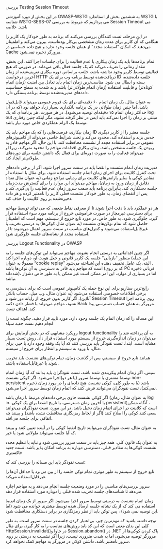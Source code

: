 بررسی Testing Session Timeout

در این بخش از دوره آموزشی OWASP-WSTG به ششمین بخش از استاندارد WSTG با شناسه WSTG-SESS-07 می پردازیم که مربوط به بررسی Session Timeout می باشد.
خلاصه

در این مرحله، تست کنندگان بررسی می‌کنند که برنامه به طور خودکار یک کاربر را هنگامی که آن کاربر برای مدت زمان مشخصی بی‌کار بوده‌است، بیرون می‌کند و اطمینان می‌دهند که امکان “استفاده مجدد” از همان جلسه وجود ندارد و هیچ داده حساسی در Cache مرورگر ذخیره نمی‌شود.

تمام برنامه‌ها باید یک زمان بیکاری یا عدم فعالیت را برای جلسات اجرا کنند. این بخش، مقدار زمانی را تعریف می‌کند که یک جلسه فعال باقی می‌ماند. در صورتی که هیچ فعالیتی توسط کاربر وجود نداشته باشد، جلسه براساس دوره بیکاری تعریف‌شده از زمان آخرین درخواست HTTP دریافت‌شده توسط برنامه وب برای یک ID جلسه داده‌شده، بسته و ابطال می شود. مناسب‌ترین زمان اتمام باید تعادل بین امنیت (‏زمان اتمام کوتاه‌تر)‏ و قابلیت استفاده (‏زمان اتمام طولانی‌تر) ‏باشد و به شدت به سطح حساسیت داده‌های مدیریت‌شده توسط برنامه بستگی دارد.

به عنوان مثال، یک زمان اتمام ۶۰ دقیقه‌ای برای یک فروم عمومی می‌تواند قابل‌قبول باشد، اما چنین زمان طولانی در یک برنامه بانکداری بسیار زیاد خواهد بود (‏که در آن حداکثر زمان اتمام ۱۵ دقیقه‌ای توصیه می‌شود)‏. در هر صورت، هر برنامه‌ای که یک log out مبتنی بر زمان را اجرا نمی‌کند باید ایمن در نظر گرفته نشود، مگر اینکه چنین رفتاری توسط یک الزام عملکردی خاص مورد نیاز باشد.

زمان بیکاری، فرصت‌هایی را که یک مهاجم باید یک ID جلسه معتبر را از کاربر دیگری حدس بزند و استفاده کند، محدود می‌کند و تحت شرایط خاصی می‌تواند از کامپیوترهای عمومی در برابر استفاده مجدد از نشست محافظت کند. با این حال، اگر مهاجم قادر به ربودن یک جلسه مشخص باشد، زمان بیکاری اقدامات مهاجم را محدود نمی‌کند، زیرا او می‌تواند فعالیت را به صورت دوره‌ای برای فعال نگه داشتن جلسه برای دوره‌های طولانی‌تر ایجاد کند.

مدیریت زمان اتمام نشست و انقضا باید در سمت سرور اجرا شود. اگر از برخی داده‌های تحت کنترل کلاینت برای اجرای زمان اتمام جلسه استفاده شود، برای مثال با استفاده از مقادیر کوکی یا سایر پارامترهای کلاینت برای ردیابی مراجع زمانی (‏به عنوان مثال تعداد دقایق از زمان ورود به زمان)‏، مهاجم می‌تواند این موارد را برای گسترش مدت‌زمان جلسه دستکاری کند. بنابراین برنامه باید سمت سرور زمان عدم فعالیت را پی‌گیری کند و پس از انقضای زمان، به طور خودکار نشست فعلی کاربر را نامعتبر کرده و هر داده ذخیره‌شده بر روی کلاینت را حذف کند.

هر دو عملکرد باید با دقت اجرا شوند تا از معرفی نقاط ضعفی که می تواند توسط مهاجم برای دسترسی غیرمجاز در صورت فراموشی خروج از برنامه مورد سوء استفاده قرار گیرد، جلوگیری شود. به طور خاص، در مورد تابع خروج از سیستم، مهم است که اطمینان حاصل شود که تمام توکن‌های نشست (‏به عنوان مثال کوکی‌ها)‏ به درستی تخریب یا غیرقابل‌استفاده می‌شوند و کنترل‌های مناسب در سمت سرور اعمال می‌شوند تا از استفاده مجدد از نشانه‌های جلسه جلوگیری شود.

بررسی Logout Functionality در OWASP

اگر چنین اقداماتی به درستی انجام نشوند، مهاجم می‌تواند این توکن‌های جلسه را به منظور “بازیابی” جلسه یک کاربر قانونی و جعل هویت او، دوباره اجرا کند (‏این حمله معمولا به عنوان “cookie replay” شناخته می‌شود)‏. البته، یک عامل تخفیف دهنده این است که مهاجم باید قادر به دسترسی به آن توکن‌ها باشد (که بر روی PC قربانی ذخیره شده‌اند)، اما در بسیاری از موارد، این امر ممکن است غیر ممکن یا به طور خاص دشوار نباشد.

رایج‌ترین سناریو برای این نوع حمله یک کامپیوتر عمومی است که برای دسترسی به برخی اطلاعات خصوصی استفاده می‌شود (‏به عنوان مثال، وب میل، حساب بانکی آنلاین)‏. اگر کاربر بدون خروج، از رایانه دور شود و Session Timeout روی برنامه اجرا نشود، مهاجم می‌تواند با فشار دادن دکمه Back مرورگر به همان حساب دسترسی پیدا کند.
اهداف تست

این مساله را که زمان اتمام یک جلسه وجود دارد، مورد تایید قرار دهید.
چگونه تست را انجام دهیم
تست جعبه سیاه

رویکرد مشابهی که در بخش آزمایش برای logout functionality به آن پرداخته شد را می‌توان در زمان اندازه‌گیری خروج از سیستم مورد استفاده قرار داد. روش تست بسیار مشابه است. ابتدا، تست نفوذگر باید بررسی کنند که آیا یک وقفه وجود دارد یا خیر، برای مثال، با ورود به سیستم و انتظار برای خروج از سیستم.

همانند تابع خروج از سیستم، پس از گذشت زمان، تمام توکن‌های نشست باید تخریب شوند یا غیرقابل‌استفاده باشند.

سپس، اگر زمان اتمام پیکربندی شده باشد، تست نفوذگران باید بدانند که آیا زمان اتمام توسط مشتری یا توسط سرور (‏یا هر دو)‏اجرا می‌شود. اگر کوکی نشست non-persistent باشد (‏یا به طور کلی، کوکی نشست هیچ داده‌ای را در مورد زمان ذخیره نمی‌کند)‏، تست نفوذگران می‌توانند فرض کنند که اتمام زمان توسط سرور اجرا می‌شود.

اگر کوکی نشست حاوی برخی داده‌های مرتبط با زمان باشد (‏به عنوان مثال، زمان log in، یا آخرین زمان دسترسی، یا تاریخ انقضا برای یک کوکی persistent)‏، آنگاه ممکن است که کلاینت در اجرای اتمام زمان دخیل باشد. در این مورد، تست نفوذگران می‌توانند سعی کنند کوکی را اصلاح کنند (‏اگر از لحاظ رمزنگاری محافظت نشده باشد)‏ و ببینند چه اتفاقی برای جلسه می‌افتد.

به عنوان مثال، تست نفوذگران می‌توانند تاریخ انقضا کوکی را در آینده تعیین کنند و ببینند که آیا جلسه می‌تواند طولانی شود یا خیر.

به عنوان یک قانون کلی، همه چیز باید در سمت سرور بررسی شود و نباید با تنظیم مجدد نشست کوکی‌ها به مقادیر قبلی، دسترسی دوباره به برنامه امکان پذیر باشد.
تست جعبه خاکستری

تست نفوذگر باید این مساله را بررسی کند که:

تابع خروج از سیستم به طور موثری تمام توکن جلسه را از بین می‌برد یا حداقل آن‌ها را غیرقابل‌استفاده می‌کند.

سرور بررسی‌های مناسبی را در مورد وضعیت جلسه انجام می‌دهد و به مهاجم اجازه می‌دهد تا شناسه‌های جلسه تخریب شده‌ قبلی را دوباره مورد استفاده قرار دهد.

زمان اتمام نشست به درستی توسط سرور اجرا می‌شود. اگر سرور از یک زمان انقضا استفاده می کند که از یک نشانه جلسه ارسال شده توسط مشتری خوانده می شود (اما این توصیه نمی شود) ، پس توکن باید از نظر رمزنگاری در برابر دستکاری محافظت شود.

توجه داشته باشید که مهم‌ترین چیز، بی‌اعتبار کردن جلسه در سمت سرور است. به طور کلی این بدان معنی است که این کد باید روش‌های مناسب را به کار گیرد، برای مثال HttpSession.invalidat()در جاوا و Session.abandon() در .NET
پاک کردن کوکی‌ها از مرورگر توصیه می‌شود، اما به شدت ضروری نیست، زیرا اگر نشست به درستی بر روی سرور نامعتبر باشد، داشتن کوکی در مرورگر به مهاجم کمک نخواهد کرد.
